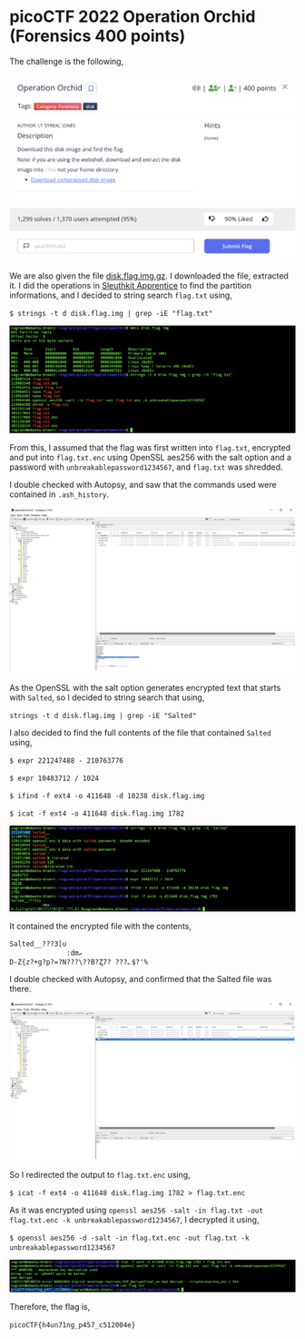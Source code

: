 # picoCTF 2022 Operation Orchid (Forensics 400 points)
The challenge is the following,

![Figure 1](img/challenge.png) 

We are also given the file [disk.flag.img.gz](./disk.flag.img.gz). I downloaded the file, extracted it. I did the operations in [Sleuthkit Apprentice](https://github.com/LambdaMamba/CTFwriteups/tree/main/picoCTF_2022/Forensics/Sleuthkit_Apprentice) to find the partition informations, and I decided to string search `flag.txt` using,

`$ strings -t d disk.flag.img | grep -iE "flag.txt"`

![Figure 1](img/mmls.png)



From this, I assumed that the flag was first written into `flag.txt`, encrypted and put into `flag.txt.enc` using OpenSSL aes256 with the salt option and a password with `unbreakablepassword1234567`, and `flag.txt` was shredded. 

I double checked with Autopsy, and saw that the commands used were contained in `.ash_history`.

![Figure 1](img/ssh.png) 

As the OpenSSL with the salt option generates encrypted text that starts with `Salted`, so I decided to string search that using,

`strings -t d disk.flag.img | grep -iE "Salted"`

I also decided to find the full contents of the file that contained `Salted` using,

`$ expr 221247488 - 210763776`

`$ expr 10483712 / 1024`

`$ ifind -f ext4 -o 411648 -d 10238 disk.flag.img`

`$ icat -f ext4 -o 411648 disk.flag.img 1782`


![Figure 1](img/string.png) 

It contained the encrypted file with the contents, 

```
Salted__???3[u
              :dmޠ
D-Z{z?+g?p?=?N???\??B?Ȥ7? ???؎$?'%
```

I double checked with Autopsy, and confirmed that the Salted file was there.

![Figure 1](img/salt.png) 

So I redirected the output to `flag.txt.enc` using,

`$ icat -f ext4 -o 411648 disk.flag.img 1782 > flag.txt.enc`

As it was encrypted using `openssl aes256 -salt -in flag.txt -out flag.txt.enc -k unbreakablepassword1234567`, I decrypted it using,

`$ openssl aes256 -d -salt -in flag.txt.enc -out flag.txt -k unbreakablepassword1234567`


![Figure 1](img/flag.png) 

Therefore, the flag is, 

`picoCTF{h4un71ng_p457_c512004e}`
